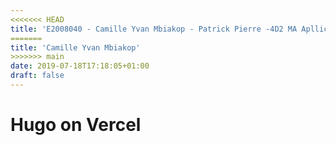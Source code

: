 ```yaml
---
<<<<<<< HEAD
title: 'E2008040 - Camille Yvan Mbiakop - Patrick Pierre -4D2 MA Apllication web 2'
=======
title: 'Camille Yvan Mbiakop'
>>>>>>> main
date: 2019-07-18T17:18:05+01:00
draft: false
---
```


# Hugo on Vercel
